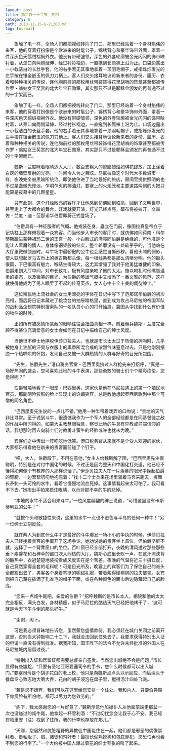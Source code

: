 ```yaml
---
layout: post
title: 第二百一十二节　亮相
category: 6
path: 2013-11-15-6-21200.md
tag: [normal]
---
```


　　象触了电一样，全场人们都把视线转向了门口，那里已经站着一个身材魁伟的来客，他的穿着打扮像是个欧洲来的时髦公子，锦绣背心和豪华饰带外面，罩着一件深灰色天鹅绒褶裥外衣。他没有带硬皱领，深色的外套轮廓被金光闪闪的饰带映衬着，从颈口向两侧延伸，经过衬衫褶边，一直拖到长筒袜上沿为止。口袋边露出一小截洁白的长丝手套。他的右手若无其事地拿着一顶羽毛帽子，戒指烁烁发光的左手按在镶金嵌玉的佩刀刀柄上。客人们交头接耳地议论新来者的身份、履历、衣着和种种相关的传说，连他胸前挂的那枚用丝带装饰得花里胡哨的饰章甚至都被传作罗・翁姑女王奖赏的北大年宝石勋章，其实那只不过是耶稣会颁发的再普通不过的十字架而已。

　　象触了电一样，全场人们都把视线转向了门口，那里已经站着一个身材魁伟的来客，他的穿着打扮像是个欧洲来的时髦公子，锦绣背心和豪华饰带外面，罩着一件深灰色天鹅绒褶裥外衣。他没有带硬皱领，深色的外套轮廓被金光闪闪的饰带映衬着，从颈口向两侧延伸，经过衬衫褶边，一直拖到长筒袜上沿为止。口袋边露出一小截洁白的长丝手套。他的右手若无其事地拿着一顶羽毛帽子，戒指烁烁发光的左手按在镶金嵌玉的佩刀刀柄上。客人们交头接耳地议论新来者的身份、履历、衣着和种种相关的传说，连他胸前挂的那枚用丝带装饰得花里胡哨的饰章甚至都被传作罗・翁姑女王奖赏的北大年宝石勋章，其实那只不过是耶稣会颁发的再普通不过的十字架而已。

　　魏斯・兰度眯着眼睛迈入大厅，数百支粗大的鲸脂蜡烛如琪花绽放，加上涂着白灰的墙壁反射的光亮，一时间令人为之目眩。马尼拉像这个时代大多数城市一样，夜晚完全被黑暗所统治。即使他住进了当地最好的旅店，房间里提供照明的也不过是盏微光惨淡，乍明乍灭的椰油灯。要塞上的火炬笼和主要道路两侧的火把只能算是夜幕中的几颗星星。

　　只有此刻，这个灯烛敞亮的客厅才让他感到仿佛回到临高，回到了文明世界，甚至走上了大都会的舞台，好戏就要开演，灯光已经点亮，幕布将被拉开，文森佐・兰度・迪・范那诺华伯爵即将正式登场了。

　　“伯爵具有一种征服者的气概。他戎装在身，矗立在门前，像图拉真皇帝立于记功柱上那样俯视着一众宾客。而当他步入市长的客厅时，就仿佛如同荷南・科尔蒂斯踏进蒙特祖玛二世的王宫一般。小白脸式的漂亮同伯爵是绝缘的，可他准是个能让人着魔的情人。身体像钢架般的结实，整个轮廓没有一处软乎乎的，当他站在大厅里微微颔首时，斗牛场中最骄傲的公牛也会感觉自惭形秽。看他头颅的侧影，使人联想起罗马古币上的奥古斯都头像，每一根线条都是那么清晰分明。他的额头很圆，下巴很富有魅力，喉结生得硕大，这尤其增强了我对于他勇猛雄健的印象。伯爵走到大厅中间，对市长致礼，极有风度亲吻了他的太太。施以吻礼时他嘴唇温柔的姿态，以及微笑的目光，为伯爵的英雄气概中又增添了一番文雅的风范，这样就使得他成为了男人眼里了不起的传奇英杰，女人心中十全十美的倜傥绅士。”

　　这位殖民地上流社会的女士用漂亮的字体在日记中写下了范那诺华伯爵的初次亮相，而后将日记本藏进了梳妆台的抽屉暗格里，直到成为攻占马尼拉的帝国军队的战利品企划院特别搜索队的一名队员小心的打开抽屉，冀图从中找到什么有价值的物件的时候。

　　正如所有被感情所蒙蔽的眼睛往往会扭曲真相一样，前雇佣兵魏斯・兰度完全顾不得某位充满爱意的女士会如何在日记中描绘自己的绅士风度。

　　当他很不绅士地挣脱伊莎贝拉夫人，也就是市长太太过于热情的拥吻时，几乎被她身上油腻的汗臭与衣服上的熏香所混合成的浓烈气味窒息过去。只是他刚刚摆脱一个热哄哄的怀抱，发现自己又被一大群热情的人群与好奇的目光所包围。

　　“先生，伯爵先生，”港口税务官堂・巴西里奥挤过人群抢先来打招呼，“真是一场好热闹的盛会，您可喜欢此地的斗牛表演，那些勇敢的骑士们个个精彩绝伦，您觉得呢？”

　　伯爵轻蔑地看了一眼堂・巴西里奥，这家伙是他在马尼拉遇上的第一个殖民地官员，那副阴险狡黠的脸上显现出的谄媚笑容，总是教他想起罗西尼歌剧中那个可憎的同名角色。

　　“巴西里奥先生说的一点儿不错，”他用一种半带着戏弄的口吻说：“贵地的天气非比寻常。至于说到斗牛，很遗憾我作为一个军人的全部经验都是在同基督徒之敌的作战中所习得的。如蒙大主教慧眼独具，察觉此地的牛具有异教或异端信仰的话，我想那时再去向骑士们讨教勇斗蛮牛的经验或许也犹未为晚。”

　　宾客们之中传出一阵吃吃地低笑。港口税务官从来就不是个受人欢迎的家伙，大家都乐得看他在新来的贵客面前碰了个钉子。

　　“哎，大人，伯爵殿下，不用在意他，”女主人给魏斯解了围，“巴西里奥先生很聪明，特别是在对付中国佬的时候。不过正是因为整天和中国佬打交道，他已经不懂得如何像个有教养的人那样说话了。”伊莎贝拉夫人在一片羡慕的眼光中挽起伯爵的臂膀，一边絮絮叨叨地抱怨着：“找十二个士兵来在场里骑着马奔来跑去，挥舞长矛刺一头可怜的水牛，看着它慢慢地流血死掉。这事情看起来太可怕了。我可看不下去。”她掏出手帕来捂住眼睛，以示对那不幸的牛的悲悼。

　　“本地的水牛不适合用来斗牛。”一位风度翩翩的绅士说道，“可惜这里没有卡斯蒂利亚的公牛！”

　　“就按个头和敏捷性来说，这里的水牛一点也不逊色与半岛的任何一种牛！”另一位绅士立刻反驳。

　　就在两人为到底什么牛才是最好的斗牛爆发一场小小的争执的时候，伊莎贝拉夫人已经挽着贵客的手离开了这场争论，她劝说她的贵客坐上首位，但伯爵坚辞不就，选择了一个背靠窗口的坐位。百叶窗已经全部打开，夜晚的清风透过那些那些垂下素馨花和石梓草的窗口吹入闷热的大厅。魏斯心底里长叹一声，在这汗流浃背的酷热中，衣冠楚楚地装扮贵族风度实在是个苦差。夜晚的气温将近三十摄氏度，自己竟然穿得全套的毛料呢！可是目光所及，晚宴上的宾客们为了保住自己的派头全都豁出去了，男客各个身着笔挺的呢绒礼服，带着浆得硬梆梆的拉夫皱领。女宾则把自己藏在插满了孔雀毛的帽子下面，或在各种颜色的面巾后边隐藏起自己的脸庞。

　　“您来一点炖牛尾吧，亲爱的伯爵？”招呼魏斯的是市长本人，相貌和他的太太完全相反，满头白发，身材精瘦，似乎马尼拉的酷热天气已经把他烤干了，“这可就是今天下午斗倒的那头好牛。”

　　“谢谢，阁下。

　　可是我必须冒昧地告诉您，虽然蒙您盛情款待，我必须赶在城门关闭之前离开这里，否则当大钟敲响二十二下，我就没法回到住处去了。我要求获得特别出入证的申请一直没有得到批准。据我所知，国王陛下的法令不允许未经批准的外国人在马尼拉城内居留过夜。”

　　“特别出入证和居留证都需要总督亲自签发。当然您出城绝不会是问题，”市长显得有些尴尬，“只要有圣地亚哥要塞司令的手令，您什么时候都可以出入城门。”要塞司令是个胡子花白的老上校，他只是向魏斯点点头以示回应，而后埋头于餐盘专心致志地大嚼大吞，花白的胡子浸泡在盘子里，搅得汤汁四处飞溅。

　　“若是您不嫌弃，我们可以在这里给您安排一个住处。我和内人，只要伯爵殿下肯赏脸有所吩咐，都可以尽力为您效劳的。”

　　“阁下，我太感谢您的一片好意了，”魏斯示意他加禄仆人从他面前端走那盆一次也没碰过的炖牛尾，他拿起一杯雪利酒：“不过叨扰您会让我于心不安。我已经在帕里安（注）找到了住所，我的行李也存放在那儿。”

　　“天哪，您居然和肮脏粗野的异教徒中国佬住在一起，他们都是邪恶的偶像崇拜者、走私贩子、贼、赌徒和鸡奸者！最擅长偷鸡摸狗和包庇罪犯，您恐怕再也看不到您的行李了。”一个大约被中国人爆过菊花的绅士夸张的叫了起来。
